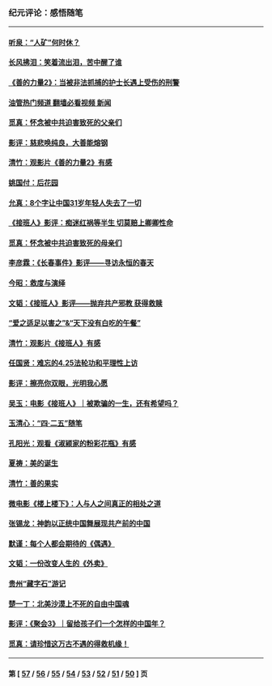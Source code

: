 ### 纪元评论：感悟随笔
---
#### [听泉：“人矿”何时休？](../../pages/nsc1035/n14016609.md?06190330) 
#### [长风拂泪：笑着流出泪，苦中醒了谁](../../pages/nsc1035/n14016469.md?06190330) 
#### [《善的力量2》：当被非法抓捕的护士长遇上受伤的刑警](../../pages/nsc1035/n14015561.md?06190330) 
#### [油管热门频道 翻墙必看视频 新闻](ok?06190330)
#### [觅真：怀念被中共迫害致死的父亲们](../../pages/nsc1035/n14014258.md?06190330) 
#### [影评：慈悲唤纯良，大善能熔钢](../../pages/nsc1035/n14010867.md?06190330) 
#### [清竹：观影片《善的力量2》有感](../../pages/nsc1035/n14010015.md?06190330) 
#### [姚国付：后花园](../../pages/nsc1035/n14005301.md?06190330) 
#### [允真：8个字让中国31岁年轻人失去了一切](../../pages/nsc1035/n13999093.md?06190330) 
#### [《接班人》影评：痴迷红祸等半生 切莫赔上卿卿性命](../../pages/nsc1035/n13998676.md?06190330) 
#### [觅真：怀念被中共迫害致死的母亲们](../../pages/nsc1035/n13997271.md?06190330) 
#### [李彦霖：《长春事件》影评——寻访永恒的春天](../../pages/nsc1035/n13995112.md?06190330) 
#### [今昭：救度与演绎](../../pages/nsc1035/n13992670.md?06190330) 
#### [文韬：《接班人》影评——抛弃共产邪教 获得救赎](../../pages/nsc1035/n13990160.md?06190330) 
#### [“爱之适足以害之”&“天下没有白吃的午餐”](../../pages/nsc1035/n13988391.md?06190330) 
#### [清竹：观影片《接班人》有感](../../pages/nsc1035/n13983561.md?06190330) 
#### [任国贤：难忘的4.25法轮功和平理性上访](../../pages/nsc1035/n13983482.md?06190330) 
#### [影评：擦亮你双眼，光明我心愿](../../pages/nsc1035/n13982333.md?06190330) 
#### [吴玉：电影《接班人》｜被欺骗的一生，还有希望吗？](../../pages/nsc1035/n13981972.md?06190330) 
#### [玉清心：“四·二五”随笔](../../pages/nsc1035/n13978628.md?06190330) 
#### [孔阳光：观看《淑颍家的粉彩花瓶》有感](../../pages/nsc1035/n13967929.md?06190330) 
#### [夏祷：美的诞生](../../pages/nsc1035/n13962321.md?06190330) 
#### [清竹：善的果实](../../pages/nsc1035/n13963980.md?06190330) 
#### [微电影《楼上楼下》：人与人之间真正的相处之道](../../pages/nsc1035/n13944319.md?06190330) 
#### [张锡龙：神韵以正统中国舞展现共产前的中国](../../pages/nsc1035/n13939727.md?06190330) 
#### [默谨：每个人都会期待的《偶遇》](../../pages/nsc1035/n13939091.md?06190330) 
#### [文韬：一份改变人生的《外卖》](../../pages/nsc1035/n13931822.md?06190330) 
#### [贵州“藏字石”游记](../../pages/nsc1035/n13923310.md?06190330) 
#### [楚一丁：北美沙漠上不死的自由中国魂](../../pages/nsc1035/n13921879.md?06190330) 
#### [影评：《聚会3》｜留给孩子们一个怎样的中国年？](../../pages/nsc1035/n13919652.md?06190330) 
#### [觅真：请珍惜这万古不遇的得救机缘！](../../pages/nsc1035/n13917157.md?06190330) 

---
#### 第 [ [57](./57.md?06190330) / [56](./56.md?06190330) / [55](./55.md?06190330) / [54](./54.md?06190330) / [53](./53.md?06190330) / [52](./52.md?06190330) / [51](./51.md?06190330) / [50](./50.md?06190330) ] 页
